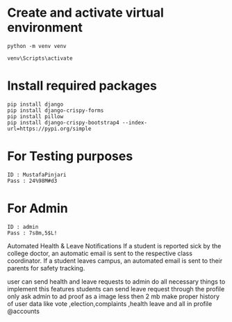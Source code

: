 # Create and activate virtual environment
```
python -m venv venv
```

```
venv\Scripts\activate
```
# Install required packages
```
pip install django
pip install django-crispy-forms
pip install pillow
pip install django-crispy-bootstrap4 --index-url=https://pypi.org/simple
```
# For Testing purposes
```
ID : MustafaPinjari
Pass : 24%98M#d3
```

# For Admin
```
ID : admin
Pass : 7s8m,5$L!
```
 Automated Health & Leave Notifications
If a student is reported sick by the college doctor, an automatic email is sent to the respective class coordinator.
If a student leaves campus, an automated email is sent to their parents for safety tracking.

user can send health and leave requests to admin do all necessary things to implement this features students can send leave request through the profile only ask admin to ad proof as a image less then 2 mb make proper history of user data like vote ,election,complaints ,health leave and all in profile @accounts 

